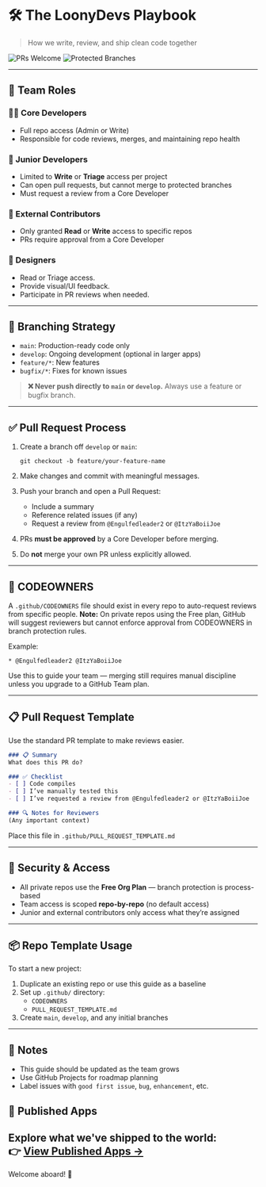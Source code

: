 # 🛠️ The LoonyDevs Playbook

> How we write, review, and ship clean code together

![PRs Welcome](https://img.shields.io/badge/PRs-welcome-brightgreen.svg)
![Protected Branches](https://img.shields.io/badge/main-protected-orange)

---

## 👥 Team Roles

### 🧑‍💻 Core Developers
- Full repo access (Admin or Write)
- Responsible for code reviews, merges, and maintaining repo health

### 🌱 Junior Developers
- Limited to **Write** or **Triage** access per project
- Can open pull requests, but cannot merge to protected branches
- Must request a review from a Core Developer

### 🤝 External Contributors
- Only granted **Read** or **Write** access to specific repos
- PRs require approval from a Core Developer

### 🎨 Designers
- Read or Triage access.
- Provide visual/UI feedback.
- Participate in PR reviews when needed.

---

## 🔁 Branching Strategy

- `main`: Production-ready code only
- `develop`: Ongoing development (optional in larger apps)
- `feature/*`: New features
- `bugfix/*`: Fixes for known issues

> **❌ Never push directly to `main` or `develop`.** Always use a feature or bugfix branch.

---

## ✅ Pull Request Process

1. Create a branch off `develop` or `main`:
   ```
   git checkout -b feature/your-feature-name
   ```

2. Make changes and commit with meaningful messages.

3. Push your branch and open a Pull Request:
   - Include a summary
   - Reference related issues (if any)
   - Request a review from `@Engulfedleader2` or `@ItzYaBoiiJoe`

4. PRs **must be approved** by a Core Developer before merging.

5. Do **not** merge your own PR unless explicitly allowed.

---

## 📑 CODEOWNERS
A `.github/CODEOWNERS` file should exist in every repo to auto-request reviews from specific people. **Note:** On private repos using the Free plan, GitHub will suggest reviewers but cannot enforce approval from CODEOWNERS in branch protection rules.

Example:
```
* @Engulfedleader2 @ItzYaBoiiJoe
```
Use this to guide your team — merging still requires manual discipline unless you upgrade to a GitHub Team plan.

---

## 📋 Pull Request Template
Use the standard PR template to make reviews easier.

```md
### 📋 Summary
What does this PR do?

### ✅ Checklist
- [ ] Code compiles
- [ ] I’ve manually tested this
- [ ] I’ve requested a review from @Engulfedleader2 or @ItzYaBoiiJoe

### 🔍 Notes for Reviewers
(Any important context)
```

Place this file in `.github/PULL_REQUEST_TEMPLATE.md`

---

## 🔐 Security & Access
- All private repos use the **Free Org Plan** — branch protection is process-based
- Team access is scoped **repo-by-repo** (no default access)
- Junior and external contributors only access what they’re assigned

---

## 📦 Repo Template Usage
To start a new project:
1. Duplicate an existing repo or use this guide as a baseline
2. Set up `.github/` directory:
   - `CODEOWNERS`
   - `PULL_REQUEST_TEMPLATE.md`
3. Create `main`, `develop`, and any initial branches

---

## 🧠 Notes
- This guide should be updated as the team grows
- Use GitHub Projects for roadmap planning
- Label issues with `good first issue`, `bug`, `enhancement`, etc.

## 📱 Published Apps

Explore what we've shipped to the world:  
👉 [View Published Apps →](./published-apps.md)
---

Welcome aboard! 🚀
